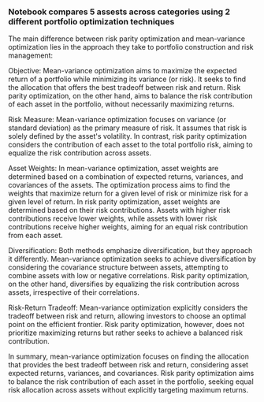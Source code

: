 ### Notebook compares 5 assests across categories using 2 different portfolio optimization techniques

The main difference between risk parity optimization and mean-variance optimization lies in the approach they take to portfolio construction and risk management:

Objective: Mean-variance optimization aims to maximize the expected return of a portfolio while minimizing its variance (or risk). It seeks to find the allocation that offers the best tradeoff between risk and return. Risk parity optimization, on the other hand, aims to balance the risk contribution of each asset in the portfolio, without necessarily maximizing returns.

Risk Measure: Mean-variance optimization focuses on variance (or standard deviation) as the primary measure of risk. It assumes that risk is solely defined by the asset's volatility. In contrast, risk parity optimization considers the contribution of each asset to the total portfolio risk, aiming to equalize the risk contribution across assets.

Asset Weights: In mean-variance optimization, asset weights are determined based on a combination of expected returns, variances, and covariances of the assets. The optimization process aims to find the weights that maximize return for a given level of risk or minimize risk for a given level of return. In risk parity optimization, asset weights are determined based on their risk contributions. Assets with higher risk contributions receive lower weights, while assets with lower risk contributions receive higher weights, aiming for an equal risk contribution from each asset.

Diversification: Both methods emphasize diversification, but they approach it differently. Mean-variance optimization seeks to achieve diversification by considering the covariance structure between assets, attempting to combine assets with low or negative correlations. Risk parity optimization, on the other hand, diversifies by equalizing the risk contribution across assets, irrespective of their correlations.

Risk-Return Tradeoff: Mean-variance optimization explicitly considers the tradeoff between risk and return, allowing investors to choose an optimal point on the efficient frontier. Risk parity optimization, however, does not prioritize maximizing returns but rather seeks to achieve a balanced risk contribution.

In summary, mean-variance optimization focuses on finding the allocation that provides the best tradeoff between risk and return, considering asset expected returns, variances, and covariances. Risk parity optimization aims to balance the risk contribution of each asset in the portfolio, seeking equal risk allocation across assets without explicitly targeting maximum returns.